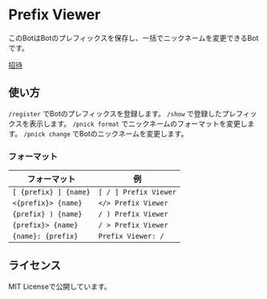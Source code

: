 # Prefix Viewer

このBotはBotのプレフィックスを保存し、一括でニックネームを変更できるBotです。

[招待](https://discord.com/api/oauth2/authorize?client_id=889451143216898048&permissions=201326592&scope=bot%20applications.commands)

## 使い方

`/register` でBotのプレフィックスを登録します。
`/show` で登録したプレフィックスを表示します。
`/pnick format` でニックネームのフォーマットを変更します。
`/pnick change` でBotのニックネームを変更します。

### フォーマット

| フォーマット | 例 |
| ----------- | --- |
| `[ {prefix} ] {name}` | `[ / ] Prefix Viewer` |
| `<{prefix}> {name}` | `</> Prefix Viewer` |
| `{prefix} ) {name}` | `/ ) Prefix Viewer` |
| `{prefix}> {name}` | `/ > Prefix Viewer` |
| `{name}: {prefix}` | `Prefix Viewer: /` |

## ライセンス

MIT Licenseで公開しています。
